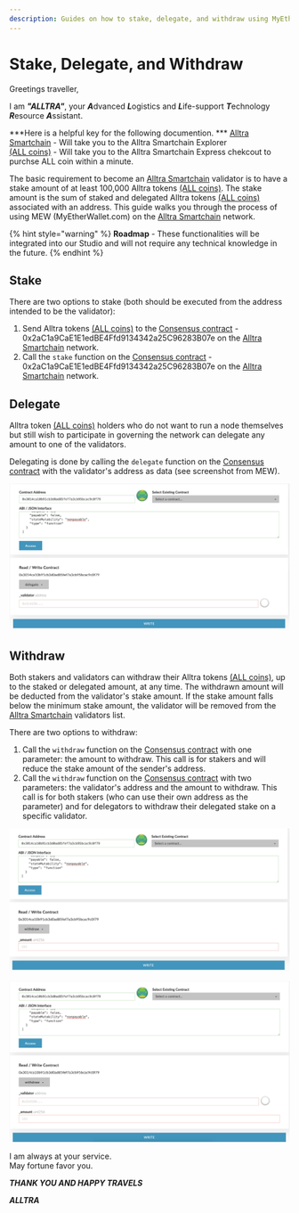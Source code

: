 ```yaml
---
description: Guides on how to stake, delegate, and withdraw using MyEtherWallet.com
---
```


# Stake, Delegate, and Withdraw

Greetings traveller,  

I am ***"ALLTRA"***, your ***A***dvanced ***L***ogistics and ***L***ife-support ***T***echnology ***R***esource ***A***ssistant.  

***Here is a helpful key for the following documention.  ***
[Alltra Smartchain](https://alltra.global) - Will take you to the Alltra Smartchain Explorer  
[(ALL coins)](https://www.alltraverse.com/express-checkout) - Will take you to the Alltra Smartchain Express chekcout to purchse ALL coin within a minute.  

The basic requirement to become an [Alltra Smartchain](https://alltra.global) validator is to have a stake amount of at least 100,000 Alltra tokens [(ALL coins)](https://www.alltraverse.com/express-checkout). The stake amount is the sum of staked and delegated Alltra tokens [(ALL coins)](https://www.alltraverse.com/express-checkout) associated with an address. This guide walks you through the process of using MEW (MyEtherWallet.com) on the [Alltra Smartchain](https://alltra.global) network.

{% hint style="warning" %}
**Roadmap** - These functionalities will be integrated into our Studio and will not require any technical knowledge in the future.
{% endhint %}

## Stake

There are two options to stake (both should be executed from the address intended to be the validator):

1. Send Alltra tokens [(ALL coins)](https://www.alltraverse.com/express-checkout) to the [Consensus contract](https://alltra.global/address/0x2aC1a9CaE1E1edBE4Ffd9134342a25C96283B07e) - 0x2aC1a9CaE1E1edBE4Ffd9134342a25C96283B07e on the [Alltra Smartchain](https://alltra.global) network.
2. Call the `stake` function on the [Consensus contract](https://alltra.global/address/0x2aC1a9CaE1E1edBE4Ffd9134342a25C96283B07e) - 0x2aC1a9CaE1E1edBE4Ffd9134342a25C96283B07e on the [Alltra Smartchain](https://alltra.global) network.

## Delegate

Alltra token [(ALL coins)](https://www.alltraverse.com/express-checkout) holders who do not want to run a node themselves but still wish to participate in governing the network can delegate any amount to one of the validators.

Delegating is done by calling the `delegate` function on the [Consensus contract](https://alltra.global/address/0x2aC1a9CaE1E1edBE4Ffd9134342a25C96283B07e) with the validator's address as data (see screenshot from MEW).

![delegate](../../.gitbook/assets/screen-shot-2019-09-04-at-14.59.27.png)

## Withdraw

Both stakers and validators can withdraw their Alltra tokens [(ALL coins)](https://www.alltraverse.com/express-checkout), up to the staked or delegated amount, at any time. The withdrawn amount will be deducted from the validator's stake amount. If the stake amount falls below the minimum stake amount, the validator will be removed from the [Alltra Smartchain](https://alltra.global) validators list.

There are two options to withdraw:

1. Call the `withdraw` function on the [Consensus contract](https://alltra.global/address/0x2aC1a9CaE1E1edBE4Ffd9134342a25C96283B07e) with one parameter: the amount to withdraw. This call is for stakers and will reduce the stake amount of the sender's address.
2. Call the `withdraw` function on the [Consensus contract](https://alltra.global/address/0x2aC1a9CaE1E1edBE4Ffd9134342a25C96283B07e) with two parameters: the validator's address and the amount to withdraw. This call is for both stakers (who can use their own address as the parameter) and for delegators to withdraw their delegated stake on a specific validator.

![withdraw option #1](../../.gitbook/assets/screen-shot-2019-09-04-at-15.01.15.png)

![withdraw option #2](../../.gitbook/assets/screen-shot-2019-09-04-at-15.01.25.png)
  

 I am always at your service.  
   May fortune favor you.  
  
   ***THANK YOU AND HAPPY TRAVELS***  
  
***ALLTRA***   

